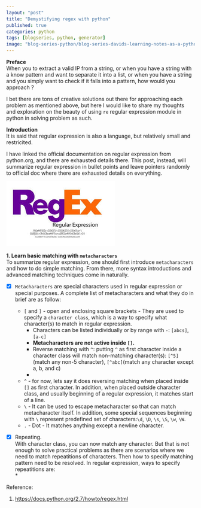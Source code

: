 ```yaml
---
layout: "post"
title: "Demystifying regex with python"
published: true
categories: python
tags: [blogseries, python, generator]
image: "blog-series-python/blog-series-davids-learning-notes-as-a-python-dummy-style3.png"
---
```

**Preface**  
When you to extract a valid IP from a string, or when you have a string with a know pattern and want to separate it into a list, or when you have a string and you simply want to check if it falls into a pattern, how would you approach ?  
  
I bet there are tons of creative solutions out there for approaching each problem as mentioned above, but here I would like to share my thoughts and exploration on the beauty of using `re` regular expression module in python in solving problem as such.
  
**Introduction**  
It is said that regular expression is also a language, but relatively small and restricited.  
  
I have linked the official documentation on regular expression from python.org, and there are exhausted details there. This post, instead, will summarize regular expression in bullet points and leave pointers randomly to official doc where there are exhausted details on everything.  

![Regular expression logo - Fedexpress style](/assets/img/blog-series-python/regular-expression-fedex-funny.jpeg)
 
**1. Learn basic matching with `metacharacters`**  
To summarize regular expression, one should first introduce `metacharacters` and how to do simple matching. From there, more syntax introductions and advanced matching techniques come in naturally.  
  
- [x] `Metacharacters` are special characters used in regular expression or special purposes.
  A complete list of metacharacters and what they do in brief are as follow:  

  - `[` and `]` - open and enclosing square brackets - They are used to specify a `character class`, which is a way to specify what character(s) to match in regular expression.  
      * Characters can be listed individually or by range with `-`: `[abcs]`, `[a-c]`  
      * __Metacharacters are not active inside `[]`.__  
      * Reverse matching with `^`: putting `^` as first character inside a character class will match non-matching character(s): `[^5]`(match any non-5 character), `[^abc]`(match any character except a, b, and c)  
      * 
  - `^` - for now, lets say it does reversing matching when placed inside `[]` as first character. In addition, when placed outside character class, and usually beginning of a regular expression, it matches start of a line.  
  - `\` - It can be used to escape metacharacter so that can match metacharacter itself. In addition, some special sequences beginning with `\` represent predefined set of characters:`\d`, `\D`, `\s`, `\S`, `\w`, `\W`.  
  - `.` - Dot - It matches anything except a newline character. 

- [x] Repeating.  
  With character class, you can now match any character. But that is not enough to solve practical problems as there are scenarios where we need to match repeatitions of characters. Then how to specify matching pattern need to be resolved. In regular expression, ways to specify repeatitions are:  
  * 


Reference:  
1. https://docs.python.org/2.7/howto/regex.html  
